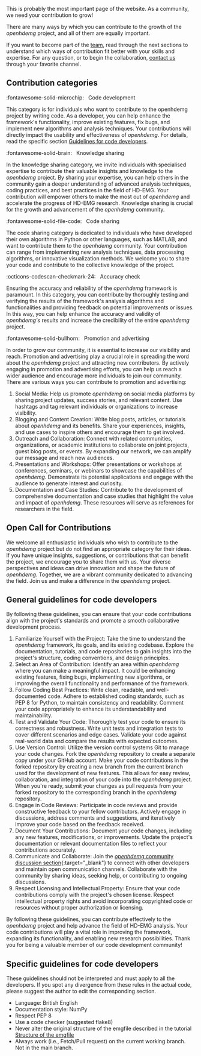 This is probably the most important page of the website. As a community, we need your contribution to grow!

There are many ways by which you can contribute to the growth of the *openhdemg* project, and all of them are equally important.

If you want to become part of the [team](about-us.md#meet-the-developers), read through the next sections to understand which ways of contribution fit better with your skills and expertise. For any question, or to begin the collaboration, [contact us](contacts.md) through your favorite channel.

## Contribution categories

:fontawesome-solid-microchip: &nbsp; Code development

This category is for individuals who want to contribute to the openhdemg project by writing code. As a developer, you can help enhance the framework's functionality, improve existing features, fix bugs, and implement new algorithms and analysis techniques. Your contributions will directly impact the usability and effectiveness of *openhdemg*. For details, read the specific section [Guidelines for code developers](#guidelines-for-code-developers).


:fontawesome-solid-brain: &nbsp; Knowledge sharing

In the knowledge sharing category, we invite individuals with specialised expertise to contribute their valuable insights and knowledge to the *openhdemg* project. By sharing your expertise, you can help others in the community gain a deeper understanding of advanced analysis techniques, coding practices, and best practices in the field of HD-EMG. Your contribution will empower others to make the most out of *openhdemg* and accelerate the progress of HD-EMG research. Knowledge sharing is crucial for the growth and advancement of the *openhdemg* community.

:fontawesome-solid-file-code: &nbsp; Code sharing

The code sharing category is dedicated to individuals who have developed their own algorithms in Python or other languages, such as MATLAB, and want to contribute them to the *openhdemg* community. Your contribution can range from implementing new analysis techniques, data processing algorithms, or innovative visualization methods. We welcome you to share your code and contribute to the collective knowledge of the project.

:octicons-codescan-checkmark-24: &nbsp; Accuracy check

Ensuring the accuracy and reliability of the *openhdemg* framework is paramount. In this category, you can contribute by thoroughly testing and verifying the results of the framework's analysis algorithms and functionalities and providing feedback on potential improvements or issues. In this way, you can help enhance the accuracy and validity of *openhdemg's* results and increase the credibility of the entire *openhdemg* project.

:fontawesome-solid-bullhorn: &nbsp; Promotion and advertising

In order to grow our community, it is essential to increase our visibility and reach. Promotion and advertising play a crucial role in spreading the word about the *openhdemg* project and attracting new contributors. By actively engaging in promotion and advertising efforts, you can help us reach a wider audience and encourage more individuals to join our community. There are various ways you can contribute to promotion and advertising:

1. Social Media: Help us promote *openhdemg* on social media platforms by sharing project updates, success stories, and relevant content. Use hashtags and tag relevant individuals or organizations to increase visibility.
2. Blogging and Content Creation: Write blog posts, articles, or tutorials about *openhdemg* and its benefits. Share your experiences, insights, and use cases to inspire others and encourage them to get involved.
3. Outreach and Collaboration: Connect with related communities, organizations, or academic institutions to collaborate on joint projects, guest blog posts, or events. By expanding our network, we can amplify our message and reach new audiences.
4. Presentations and Workshops: Offer presentations or workshops at conferences, seminars, or webinars to showcase the capabilities of *openhdemg*. Demonstrate its potential applications and engage with the audience to generate interest and curiosity.
5. Documentation and Case Studies: Contribute to the development of comprehensive documentation and case studies that highlight the value and impact of *openhdemg*. These resources will serve as references for researchers in the field.

## Open Call for Contributions

We welcome all enthusiastic individuals who wish to contribute to the *openhdemg* project but do not find an appropriate category for their ideas. If you have unique insights, suggestions, or contributions that can benefit the project, we encourage you to share them with us. Your diverse perspectives and ideas can drive innovation and shape the future of *openhdemg*. Together, we are a vibrant community dedicated to advancing the field. Join us and make a difference in the *openhdemg* project.

## General guidelines for code developers

By following these guidelines, you can ensure that your code contributions align with the project's standards and promote a smooth collaborative development process.

1. Familiarize Yourself with the Project: Take the time to understand the *openhdemg* framework, its goals, and its existing codebase. Explore the documentation, tutorials, and code repositories to gain insights into the project's structure, coding conventions, and design principles.
2. Select an Area of Contribution: Identify an area within *openhdemg* where you can make a meaningful impact. It could be enhancing existing features, fixing bugs, implementing new algorithms, or improving the overall functionality and performance of the framework.
3. Follow Coding Best Practices: Write clean, readable, and well-documented code. Adhere to established coding standards, such as PEP 8 for Python, to maintain consistency and readability. Comment your code appropriately to enhance its understandability and maintainability.
4. Test and Validate Your Code: Thoroughly test your code to ensure its correctness and robustness. Write unit tests and integration tests to cover different scenarios and edge cases. Validate your code against real-world data and compare the results with expected outcomes.
5. Use Version Control: Utilize the version control systems Git to manage your code changes. Fork the *openhdemg* repository to create a separate copy under your GitHub account. Make your code contributions in the forked repository by creating a new branch from the current branch used for the development of new features. This allows for easy review, collaboration, and integration of your code into the *openhdemg* project. When you're ready, submit your changes as pull requests from your forked repository to the corresponding branch in the *openhdemg* repository.
6. Engage in Code Reviews: Participate in code reviews and provide constructive feedback to your fellow contributors. Actively engage in discussions, address comments and suggestions, and iteratively improve your code based on the feedback received.
7. Document Your Contributions: Document your code changes, including any new features, modifications, or improvements. Update the project's documentation or relevant documentation files to reflect your contributions accurately.
8. Communicate and Collaborate: Join the [*openhdemg* community discussion section](https://github.com/GiacomoValliPhD/openhdemg/discussions){:target="_blank"} to connect with other developers and maintain open communication channels. Collaborate with the community by sharing ideas, seeking help, or contributing to ongoing discussions.
9. Respect Licensing and Intellectual Property: Ensure that your code contributions comply with the project's chosen license. Respect intellectual property rights and avoid incorporating copyrighted code or resources without proper authorization or licensing.

By following these guidelines, you can contribute effectively to the *openhdemg* project and help advance the field of HD-EMG analysis. Your code contributions will play a vital role in improving the framework, expanding its functionality, and enabling new research possibilities. Thank you for being a valuable member of our code development community!

## Specific guidelines for code developers

These guidelines should not be interpreted and must apply to all the developers. If you spot any divergence from these rules in the actual code, please suggest the author to edit the corresponding section.

- Language: British English
- Documentation style: NumPy
- Respect PEP 8
- Use a code checker (suggested flake8)
- Never alter the original structure of the emgfile described in the tutorial [Structure of the emgfile](/tutorials/emgfile_structure)
- Always work (i.e., Fetch/Pull request) on the current working branch. Not in the main branch.
